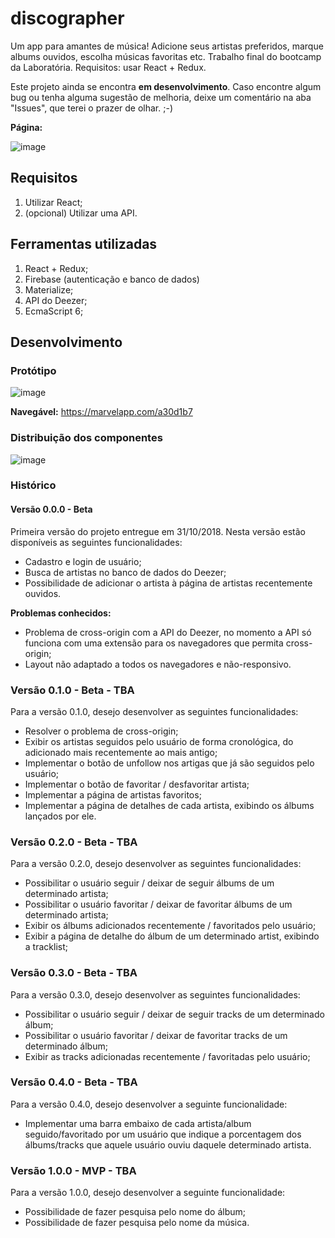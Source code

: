 # discographer

Um app para amantes de música! Adicione seus artistas preferidos, marque albums ouvidos, escolha músicas favoritas etc. Trabalho final do bootcamp da Laboratória. Requisitos: usar React + Redux.

Este projeto ainda se encontra **em desenvolvimento**. Caso encontre algum bug ou tenha alguma sugestão de melhoria, deixe um comentário na aba "Issues", que terei o prazer de olhar. ;-)

**Página:** 

![image](https://user-images.githubusercontent.com/40531512/47817398-432f2080-dd34-11e8-8fea-454b712f7df3.png)

## Requisitos

1. Utilizar React;
2. (opcional) Utilizar uma API.

## Ferramentas utilizadas

1. React + Redux;
2. Firebase (autenticação e banco de dados)
3. Materialize;
4. API do Deezer;
5. EcmaScript 6;

## Desenvolvimento

### Protótipo

![image](https://user-images.githubusercontent.com/40531512/47819350-ff8ae580-dd38-11e8-8672-c38f33b5189a.png)

**Navegável:** https://marvelapp.com/a30d1b7

### Distribuição dos componentes

![image](https://user-images.githubusercontent.com/40531512/47819397-22b59500-dd39-11e8-9c90-0e9ff78256cd.png)

### Histórico

#### Versão 0.0.0 - Beta

Primeira versão do projeto entregue em 31/10/2018. Nesta versão estão disponíveis as seguintes funcionalidades:

- Cadastro e login de usuário;
- Busca de artistas no banco de dados do Deezer;
- Possibilidade de adicionar o artista à página de artistas recentemente ouvidos.

**Problemas conhecidos:**

- Problema de cross-origin com a API do Deezer, no momento a API só funciona com uma extensão para os navegadores que permita cross-origin;
- Layout não adaptado a todos os navegadores e não-responsivo.

### Versão 0.1.0 - Beta - TBA

Para a versão 0.1.0, desejo desenvolver as seguintes funcionalidades:

- Resolver o problema de cross-origin;
- Exibir os artistas seguidos pelo usuário de forma cronológica, do adicionado mais recentemente ao mais antigo;
- Implementar o botão de unfollow nos artigas que já são seguidos pelo usuário;
- Implementar o botão de favoritar / desfavoritar artista;
- Implementar a página de artistas favoritos;
- Implementar a página de detalhes de cada artista, exibindo os álbums lançados por ele.

### Versão 0.2.0 - Beta - TBA

Para a versão 0.2.0, desejo desenvolver as seguintes funcionalidades:

- Possibilitar o usuário seguir / deixar de seguir álbums de um determinado artista;
- Possibilitar o usuário favoritar / deixar de favoritar álbums de um determinado artista;
- Exibir os álbums adicionados recentemente / favoritados pelo usuário;
- Exibir a página de detalhe do álbum de um determinado artist, exibindo a tracklist;

### Versão 0.3.0 - Beta - TBA

Para a versão 0.3.0, desejo desenvolver as seguintes funcionalidades:

- Possibilitar o usuário seguir / deixar de seguir tracks de um determinado álbum;
- Possibilitar o usuário favoritar / deixar de favoritar tracks de um determinado álbum;
- Exibir as tracks adicionadas recentemente / favoritadas pelo usuário;


### Versão 0.4.0 - Beta - TBA

Para a versão 0.4.0, desejo desenvolver a seguinte funcionalidade:

- Implementar uma barra embaixo de cada artista/album seguido/favoritado por um usuário que indique a porcentagem dos álbums/tracks que aquele usuário ouviu daquele determinado artista.

### Versão 1.0.0 - MVP - TBA

Para a versão 1.0.0, desejo desenvolver a seguinte funcionalidade:

- Possibilidade de fazer pesquisa pelo nome do álbum;
- Possibilidade de fazer pesquisa pelo nome da música.
